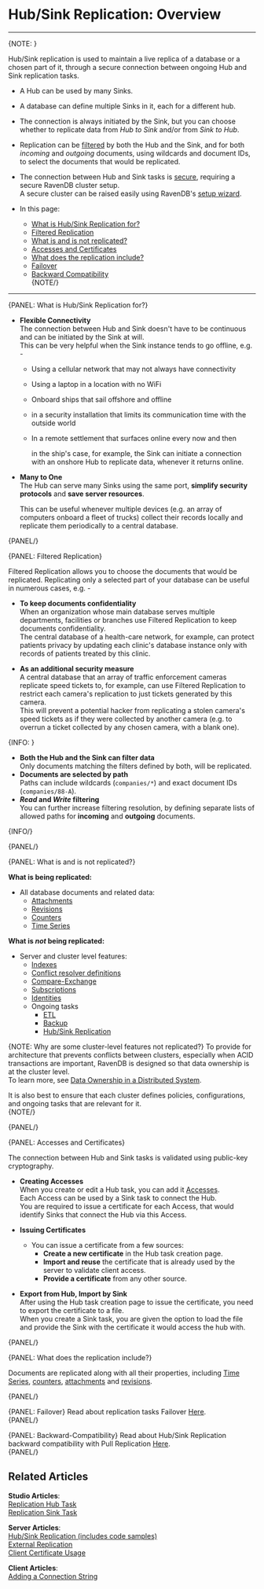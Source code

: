 # Hub/Sink Replication: Overview

---

{NOTE: }

Hub/Sink replication is used to maintain a live replica of a database 
or a chosen part of it, through a secure connection between ongoing Hub 
and Sink replication tasks.  

* A Hub can be used by many Sinks.  

* A database can define multiple Sinks in it, each for a different hub.  

* The connection is always initiated by the Sink, but you can choose 
  whether to replicate data from *Hub to Sink* and/or from *Sink to Hub*.  

* Replication can be [filtered](../../../../../studio/database/tasks/ongoing-tasks/hub-sink-replication/overview#filtered-replication) 
  by both the Hub and the Sink, and for both *incoming* and *outgoing* documents, using wildcards and document IDs, to select the 
  documents that would be replicated.  

* The connection between Hub and Sink tasks is [secure](../../../../../studio/database/tasks/ongoing-tasks/hub-sink-replication/overview#certificates), 
  requiring a secure RavenDB cluster setup.  
  A secure cluster can be raised easily using RavenDB's [setup wizard](../../../../../start/installation/setup-wizard#secure-setup-with-a-let).  

* In this page:
    * [What is Hub/Sink Replication for?](../../../../../studio/database/tasks/ongoing-tasks/hub-sink-replication/overview#what-is-hub/sink-replication-for?)  
    * [Filtered Replication](../../../../../studio/database/tasks/ongoing-tasks/hub-sink-replication/overview#filtered-replication)  
    * [What is and is not replicated?](../../../../../studio/database/tasks/ongoing-tasks/hub-sink-replication/overview#what-is-and-is-not-replicated?)  
    * [Accesses and Certificates](../../../../../studio/database/tasks/ongoing-tasks/hub-sink-replication/overview#accesses-and-certificates)  
    * [What does the replication include?](../../../../../studio/database/tasks/ongoing-tasks/hub-sink-replication/overview#what-does-the-replication-include?)  
    * [Failover](../../../../../studio/database/tasks/ongoing-tasks/hub-sink-replication/overview#failover)  
    * [Backward Compatibility](../../../../../studio/database/tasks/ongoing-tasks/hub-sink-replication/overview#backward-compatibility)  
{NOTE/}

---

{PANEL: What is Hub/Sink Replication for?}

* **Flexible Connectivity**  
  The connection between Hub and Sink doesn't have to be continuous 
  and can be initiated by the Sink at will.  
  This can be very helpful when the Sink instance tends to go offline, e.g. -  

   * Using a cellular network that may not always have connectivity  
   * Using a laptop in a location with no WiFi
   * Onboard ships that sail offshore and offline  
   * in a security installation that limits its communication time 
     with the outside world  
   * In a remote settlement that surfaces online every now and then  
   
     in the ship's case, for example, the Sink can initiate a connection 
     with an onshore Hub to replicate data, whenever it returns online.  

* **Many to One**  
  The Hub can serve many Sinks using the same port, **simplify 
  security protocols** and **save server resources**.  

    This can be useful whenever multiple devices (e.g. an array of computers 
    onboard a fleet of trucks) collect their records locally and replicate them 
    periodically to a central database.  

{PANEL/}

{PANEL: Filtered Replication}

Filtered Replication allows you to choose the documents that would 
be replicated. Replicating only a selected part of your database 
can be useful in numerous cases, e.g. -  

* **To keep documents confidentiality**  
  When an organization whose main database serves multiple departments, 
  facilities or branches use Filtered Replication to keep documents 
  confidentiality.  
  The central database of a health-care network, for example, can protect 
  patients privacy by updating each clinic's database instance only with 
  records of patients treated by this clinic.  

* **As an additional security measure**  
  A central database that an array of traffic enforcement cameras replicate
  speed tickets to, for example, can use Filtered Replication to restrict
  each camera's replication to just tickets generated by this camera.  
  This will prevent a potential hacker from replicating a stolen camera's
  speed tickets as if they were collected by another camera (e.g. to overrun
  a ticket collected by any chosen camera, with a blank one).  

{INFO: }

* **Both the Hub and the Sink can filter data**  
   Only documents matching the filters defined by both, will be replicated.  
* **Documents are selected by path**  
  Paths can include wildcards (`companies/*`) and 
  exact document IDs (`companies/88-A`).  
* ***Read* and *Write* filtering**  
  You can further increase filtering resolution, by 
  defining separate lists of allowed paths for **incoming** 
  and **outgoing** documents.  

{INFO/}

{PANEL/}


{PANEL: What is and is not replicated?}

**What is being replicated:**  

  * All database documents and related data:  
    * [Attachments](../../../../document-extensions/attachments/what-are-attachments)  
    * [Revisions](../../../../server/extensions/revisions)  
    * [Counters](../../../../document-extensions/counters/overview)
    * [Time Series](../../../../document-extensions/timeseries/overview)

**What is _not_ being replicated:**  

  * Server and cluster level features:  
    * [Indexes](../../../../indexes/creating-and-deploying)  
    * [Conflict resolver definitions](../../../../server/clustering/replication/replication-conflicts#conflict-resolution-script)  
    * [Compare-Exchange](../../../../client-api/operations/compare-exchange/overview)
    * [Subscriptions](../../../../client-api/data-subscriptions/what-are-data-subscriptions)
    * [Identities](../../server/kb/document-identifier-generation#strategy--3)  
    * Ongoing tasks
      * [ETL](../../../../server/ongoing-tasks/etl/basics)
      * [Backup](../../../../studio/database/tasks/backup-task)
      * [Hub/Sink Replication](../../../../studio/database/tasks/ongoing-tasks/hub-sink-replication/overview)

{NOTE: Why are some cluster-level features not replicated?}
To provide for architecture that prevents conflicts between clusters, especially when ACID transactions are important, 
RavenDB is designed so that data ownership is at the cluster level.  
To learn more, see [Data Ownership in a Distributed System](https://ayende.com/blog/196769-B/data-ownership-in-a-distributed-system).

It is also best to ensure that each cluster defines policies, configurations, and ongoing tasks that are relevant for it.  
{NOTE/}

{PANEL/}



{PANEL: Accesses and Certificates}

The connection between Hub and Sink tasks is validated using public-key cryptography.  

* **Creating Accesses**  
  When you create or edit a Hub task, you can add it [Accesses](../../../../../studio/database/tasks/ongoing-tasks/hub-sink-replication/replication-hub-task#access-configuration).  
  Each Access can be used by a Sink task to connect the Hub.  
  You are required to issue a certificate for each Access, that would 
  identify Sinks that connect the Hub via this Access.  

* **Issuing Certificates**  
  * You can issue a certificate from a few sources:  
     * **Create a new certificate** in the Hub task creation page.  
     * **Import and reuse** the certificate that is already used 
       by the server to validate client access.  
     * **Provide a certificate** from any other source.  
  
* **Export from Hub, Import by Sink**  
  After using the Hub task creation page to issue the certificate, 
  you need to export the certificate to a file.  
  When you create a Sink task, you are given the option to load 
  the file and provide the Sink with the certificate it would access 
  the hub with.  

{PANEL/}

{PANEL: What does the replication include?}

Documents are replicated along with all their properties, including 
[Time Series](../../../../../document-extensions/timeseries/overview), 
[counters](../../../../../document-extensions/counters/overview), 
[attachments](../../../../../document-extensions/attachments/what-are-attachments) 
and [revisions](../../../../../server/extensions/revisions).  

{PANEL/}

{PANEL: Failover}
Read about replication tasks Failover [Here](../../../../../server/ongoing-tasks/hub-sink-replication#failover).  
{PANEL/}

{PANEL: Backward-Compatibility}
Read about Hub/Sink Replication backward compatibility with Pull Replication [Here](../../../../../server/ongoing-tasks/hub-sink-replication#backward-compatibility).  
{PANEL/}

## Related Articles

**Studio Articles**:   
[Replication Hub Task](../../../../../studio/database/tasks/ongoing-tasks/hub-sink-replication/replication-hub-task)  
[Replication Sink Task](../../../../../studio/database/tasks/ongoing-tasks/hub-sink-replication/replication-sink-task)  

**Server Articles**:  
[Hub/Sink Replication (includes code samples)](../../../../../server/ongoing-tasks/hub-sink-replication)  
[External Replication](../../../../../server/ongoing-tasks/external-replication)  
[Client Certificate Usage](../../../../../server/security/authentication/client-certificate-usage)  

**Client Articles**:  
[Adding a Connection String](../../../../../client-api/operations/maintenance/connection-strings/add-connection-string#operations-how-to-add-a-connection-string)  


